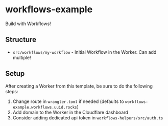 # workflows-example

Build with Workflows!

## Structure

- `src/workflows/my-workflow` - Initial Workflow in the Worker. Can add multiple!

## Setup

After creating a Worker from this template, be sure to do the following steps:

1. Change route in `wrangler.toml` if needed (defaults to `workflows-example.workflows.uuid.rocks`)
2. Add domain to the Worker in the Cloudflare dashboard
3. Consider adding dedicated api token in `workflows-helpers/src/auth.ts`

